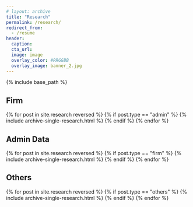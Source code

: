 ```yaml
---
# layout: archive
title: "Research"
permalink: /research/
redirect_from:
  - /resume
header: 
  caption: 
  cta_url:
  image: image
  overlay_color: #RRGGBB
  overlay_image: banner_2.jpg
---
```


{% include base_path %}

<h2>Firm</h2>
{% for post in site.research reversed %}
  {% if post.type == "admin" %}
    {% include archive-single-research.html %}
  {% endif %}
{% endfor %}

<h2>Admin Data</h2>
{% for post in site.research reversed %}
  {% if post.type == "firm" %}
    {% include archive-single-research.html %}
  {% endif %}
{% endfor %}

<h2>Others</h2>
{% for post in site.research reversed %}
  {% if post.type == "others" %}
    {% include archive-single-research.html %}
  {% endif %}
{% endfor %}
